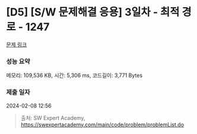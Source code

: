 # [D5] [S/W 문제해결 응용] 3일차 - 최적 경로 - 1247 

[문제 링크](https://swexpertacademy.com/main/code/problem/problemDetail.do?contestProbId=AV15OZ4qAPICFAYD) 

### 성능 요약

메모리: 109,536 KB, 시간: 5,306 ms, 코드길이: 3,771 Bytes

### 제출 일자

2024-02-08 12:56



> 출처: SW Expert Academy, https://swexpertacademy.com/main/code/problem/problemList.do